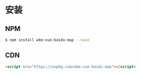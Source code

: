 # 安装

## NPM

```bash
$ npm install wkm-vue-baidu-map --save
```

## CDN

```html
<script src="https://unpkg.com/wkm-vue-baidu-map"></script>
```
